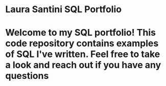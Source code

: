 # Laura Santini SQL Portfolio 

# Welcome to my SQL portfolio! This code repository contains examples of SQL I've written. Feel free to take a look and reach out if you have any questions
